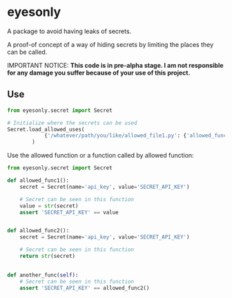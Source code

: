 # eyesonly
A package to avoid having leaks of secrets.

A proof-of concept of a way of hiding secrets by limiting the places they can be called.

IMPORTANT NOTICE: **This code is in pre-alpha stage. I am not responsible for any damage you suffer because of your use of this project.**

## Use
```python
from eyesonly.secret import Secret

# Initialize where the secrets can be used
Secret.load_allowed_uses(
            {'/whatever/path/you/like/allowed_file1.py': {'allowed_func1', 'allowed_func2'}}
        )
```

Use the allowed function or a function called by allowed function:
```python
from eyesonly.secret import Secret

def allowed_func1():
    secret = Secret(name='api_key', value='SECRET_API_KEY')

    # Secret can be seen in this function 
    value = str(secret)
    assert 'SECRET_API_KEY' == value


def allowed_func2():
    secret = Secret(name='api_key', value='SECRET_API_KEY')

    # Secret can be seen in this function 
    return str(secret)
    

def another_func(self):
    # Secret can be seen in this function 
    assert 'SECRET_API_KEY' == allowed_func2()
```

